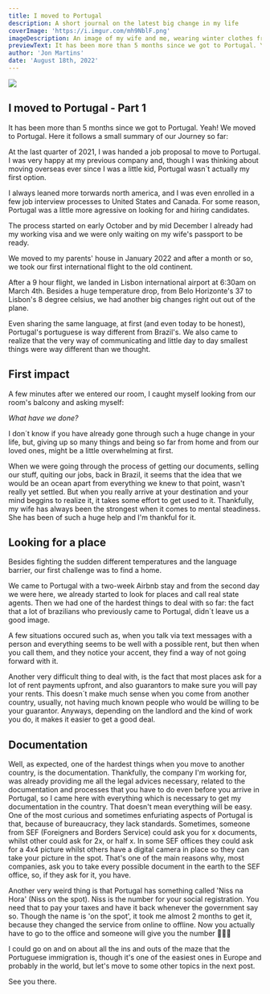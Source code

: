 ```yaml
---
title: I moved to Portugal
description: A short journal on the latest big change in my life
coverImage: 'https://i.imgur.com/mh9NblF.png'
imageDescription: An image of my wife and me, wearing winter clothes from our Airbnb balcony with Campo Pequeno's Praça do Touro in the background, at the day we first got to Portugal
previewText: It has been more than 5 months since we got to Portugal. Yeah! We moved to Portugal. Here it follows a small summary of our Journey so far
author: 'Jon Martins'
date: 'August 18th, 2022'
---
```

![](https://i.imgur.com/mh9NblF.png)

## I moved to Portugal - Part 1

It has been more than 5 months since we got to Portugal. Yeah! We moved to Portugal. Here it follows a small summary of our Journey so far:

At the last quarter of 2021, I was handed a job proposal to move to Portugal. I was very happy at my previous company and, though I was thinking about moving overseas ever since I was a little kid, Portugal wasn´t actually my first option.

I always leaned more torwards north america, and I was even enrolled in a few job interview processes to United States and Canada. For some reason, Portugal was a little more agressive on looking for and hiring candidates.

The process started on early October and by mid December I already had my working visa and we were only waiting on my wife's passport to be ready.

We moved to my parents' house in January 2022 and after a month or so, we took our first international flight to the old continent.

After a 9 hour flight, we landed in Lisbon international airport at 6:30am on March 4th. Besides a huge temperature drop, from Belo Horizonte's 37 to Lisbon's 8 degree celsius, we had another big changes right out out of the plane.

Even sharing the same language, at first (and even today to be honest), Portugal's portuguese is way different from Brazil's. We also came to realize that the very way of communicating and little day to day smallest things were way different than we thought.

First impact
---
A few minutes after we entered our room, I caught myself looking from our room's balcony and asking myself: 

*What have we done?*

I don´t know if you have already gone through such a huge change in your life, but, giving up so many things and being so far from home and from our loved ones, might be a little overwhelming at first.

When we were going through the process of getting our documents, selling our stuff, quiting our jobs, back in Brazil, it seems that the idea that we would be an ocean apart from everything we knew to that point, wasn't really yet settled. But when you really arrive at your destination and your mind beggins to realize it, it takes some effort to get used to it. Thankfully, my wife has always been the strongest when it comes to mental steadiness. She has been of such a huge help and I'm thankful for it.

Looking for a place
-------
Besides fighting the sudden different temperatures and the language barrier, our first challenge was to find a home.

We came to Portugal with a two-week Airbnb stay and from the second day we were here, we already started to look for places and call real state agents. Then we had one of the hardest things to deal with so far: the fact that a lot of brazilians who previously came to Portugal, didn´t leave us a good image. 

A few situations occured such as, when you talk via text messages with a person and everything seems to be well with a possible rent, but then when you call them, and they notice your accent, they find a way of not going forward with it.

Another very difficult thing to deal with, is the fact that most places ask for a lot of rent payments upfront, and also guarantors to make sure you will pay your rents. This doesn´t make much sense when you come from another country, usually, not having much known people who would be willing to be your guarantor. Anyways, depending on the landlord and the kind of work you do, it makes it easier to get a good deal.

Documentation
---
Well, as expected, one of the hardest things when you move to another country, is the documentation.
Thankfully, the company I'm working for, was already providing me all the legal advices necessary, related to the documentation and processes that you have to do even before you arrive in Portugal, so I came here with everything which is necessary to get my documentation in the country.
That doesn't mean everything will be easy. One of the most curious and sometimes enfuriating aspects of Portugal is that, because of bureaucracy, they lack standards. Sometimes, someone from SEF (Foreigners and Borders Service) could ask you for x documents, whilst other could ask for 2x, or half x. In some SEF offices they could ask for a 4x4 picture whilst others have a digital camera in place so they can take your picture in the spot.
That's one of the main reasons why, most companies, ask you to take every possible document in the earth to the SEF office, so, if they ask for it, you have.

Another very weird thing is that Portugal has something called 'Niss na Hora' (Niss on the spot). Niss is the number for your social registration. You need that to pay your taxes and have it back whenever the government say so. Though the name is 'on the spot', it took me almost 2 months to get it, because they changed the service from online to offline. Now you actually have to go to the office and someone will give you the number 🤷🏽‍♂️

I could go on and on about all the ins and outs of the maze that the Portuguese immigration is, though it's one of the easiest ones in Europe and probably in the world, but let's move to some other topics in the next post.


See you there.
